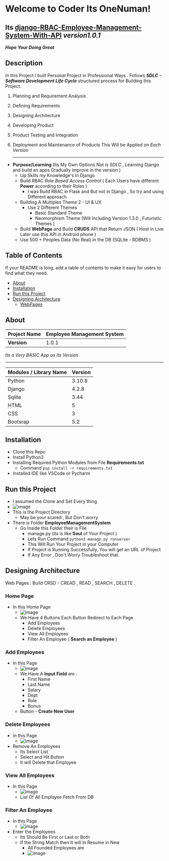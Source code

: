 # Welcome to Coder Its OneNuman!
## Its [django-RBAC-Employee-Management-System-With-API](https://github.com/one-numan/django-RBAC-Employee-Management-System-With-API) *version1.0.1*
 ***Hope Your Doing Great*** 


## Description

In this Project I built Personal Project in Professional Ways .
Follows ***SDLC - Software Development Life Cycle*** structured process for Building this Project.

 1. Planning and Requirement Analysis
 2. Defining Requirements
 3. Designing Architecture
 4. Developing Product
 5. Product Testing and Integration
 6. Deployment and Maintenance of Products
This Will be Applied on *Each Version*   

	___
 -  **Purpose/Learning** (Its My Own Options Not is *SDLC* , Learning Django and  build an apps Gradually improve in the version )
	- Up Skills my  Knowledge's in Django 
	- Build RBAC *Role Based Access Control* ( Each Users have  different **Power** according to their Roles )
		- I was Build RBAC in Flask and But not in Django , So try and using Different approach 
	- Building A Multiples Theme 2  - UI & UX
		- Use 2 Different Themes
			- Basic Standard Theme 
			- Neomorphism Theme (Will Including Version 1.3.0 , Futuristic Themes )
	-  Build **WebPage** and Build **CRUDS** API that Return JSON ( Host in Live Later use this API in Android phone )
	- Use 500 + Peoples Data (No Real) in the DB (SQLite - RDBMS )


## Table of Contents 

If your README is long, add a table of contents to make it easy for users to find what they need.
- [About](#about)
-  [Installation](#installation)
- [Run this Project](#run)
- [Designing Architecture](#pages)
	- [WebPages](#pages)

## About 
| Project Name |  Employee Management System |
|--|--|
| **Version** | 1.0.1 |
*Its a Very BASIC App as its Version*

----
|Modules / Library Name  | Version  |
|--|--|
|  Python | 3.10.8 |
| Django | 4.2.8 |
|Sqlite | 3.44 |
|HTML | 5|
|CSS | 3|
|Bootsrap | 5.2 |

 
## Installation

- Clone this Repo
- Install Python3
- Installing Required Python Modules from File **Requirements.txt**
	- Command `pip install -r requirements.txt` 
- Installed IDE like VSCode or Pycharm 


## Run this Project
- I assumed the Clone and Set Every thing
- ![image](https://github.com/one-numan/django-RBAC-Employee-Management-System-With-API/assets/48924562/09925aac-f20c-4d49-a66e-70993612b894)
- This is the Project Directory 
	- May be your scared , But Don't worry
- There is Folder **EmployeeManagementSystem** 
	- Go Inside this Folder their is File
		- manage.py (its is like **Soul**  of Your Project )
		- Lets Run Command `python3 manage.py runserver`
		- This Will Run Your Project in your Computer 
		- If Project is Running Successfully, You will get an URL of Project
		- If Any Error , Don't Worry Troubleshoot that.

 ## Designing Architecture
 <a name='pages'></a>
Web Pages :  Build CRSD - CREAD , READ , SEARCH , DELETE .
 ### Home Page
- In this Home Page
	- ![image](https://github.com/one-numan/django-RBAC-Employee-Management-System-With-API/assets/48924562/fa6f5538-21dc-4030-b39c-2d3aa13d9bf0)
	- We Have 4 Buttons Each Button Redirect to Each Page
		- Add Employees
		- Delete Employees
		- View All Employees
		- Filter An Employee ( **Search an Employee** )

### Add Employees
- In this Page
	- ![image](https://github.com/one-numan/django-RBAC-Employee-Management-System-With-API/assets/48924562/db8803b6-2ac2-4516-b392-799de3d4ffe6)
	- We Have A **Input Field** are :
		- First Name
		- Last Name
		- Salary
		- Dept
		- Role
		- Bonus
	- Button - **Create New User**

### Delete Employees
- In this Page
	- ![image](https://github.com/one-numan/django-RBAC-Employee-Management-System-With-API/assets/48924562/2e251fe9-135c-4454-990a-f867d5066acc)
- Remove An Employees 
	- Its Select List  
	- Select and Hit Button
	- It will Delete that Employee

 ### View All Employees
 - In this Page
	 - ![image](https://github.com/one-numan/django-RBAC-Employee-Management-System-With-API/assets/48924562/234b0add-1968-4ebe-8273-d86e6a102ddb)
	 - List Of All Employee Fetch From DB
	 
### Filter An Employee
- In this Page
	- ![image](https://github.com/one-numan/django-RBAC-Employee-Management-System-With-API/assets/48924562/0af49a55-18bf-4d21-913e-a1f48d21f439)
- Enter the Employees
	- Its Should Be First or Last or Both
	- If the String Match then It will In Resume in New
		- All Founded Employees are
		- ![image](https://github.com/one-numan/django-RBAC-Employee-Management-System-With-API/assets/48924562/cce30f4f-0784-46f3-8383-498dd6e2839e)
